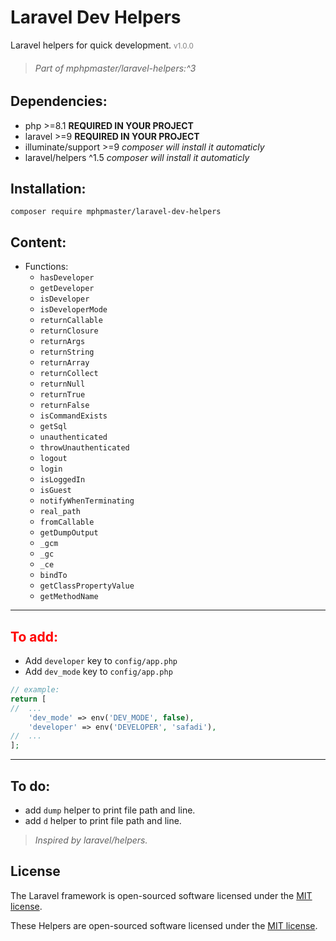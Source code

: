 # Laravel Dev Helpers

Laravel helpers for quick development.
<small style="color: gray;">v1.0.0</small>

> ###### Part of mphpmaster/laravel-helpers:^3

## Dependencies:
* php >=8.1 **REQUIRED IN YOUR PROJECT**
* laravel >=9 **REQUIRED IN YOUR PROJECT**
* illuminate/support >=9 _composer will install it automaticly_
* laravel/helpers ^1.5 _composer will install it automaticly_

## Installation:
  ```shell
  composer require mphpmaster/laravel-dev-helpers
  ```

## Content:
- Functions:
  - `hasDeveloper`
  - `getDeveloper`
  - `isDeveloper`
  - `isDeveloperMode`
  - `returnCallable`
  - `returnClosure`
  - `returnArgs`
  - `returnString`
  - `returnArray`
  - `returnCollect`
  - `returnNull`
  - `returnTrue`
  - `returnFalse`
  - `isCommandExists`
  - `getSql`
  - `unauthenticated`
  - `throwUnauthenticated`
  - `logout`
  - `login`
  - `isLoggedIn`
  - `isGuest`
  - `notifyWhenTerminating`
  - `real_path`
  - `fromCallable`
  - `getDumpOutput`
  - `_gcm`
  - `_gc`
  - `_ce`
  - `bindTo`
  - `getClassPropertyValue`
  - `getMethodName`

---

## <span style="color: red;">To add:</span>
  - Add `developer` key to `config/app.php`  
  - Add `dev_mode` key to `config/app.php`  

```php
// example:
return [
//  ...
    'dev_mode' => env('DEV_MODE', false),
    'developer' => env('DEVELOPER', 'safadi'),
//  ...
];
```

---

## To do:
  - add `dump` helper to print file path and line. 
  - add `d` helper to print file path and line.

> *Inspired by laravel/helpers.*

## License

The Laravel framework is open-sourced software licensed under the [MIT license](https://opensource.org/licenses/MIT).

These Helpers are open-sourced software licensed under the [MIT license](https://github.com/mPhpMaster/laravel-dev-helpers/blob/master/LICENSE).
